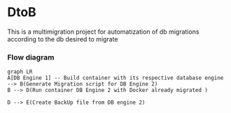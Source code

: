 # DtoB
This is a multimigration project for automatization of db migrations according to the db desired to migrate

### Flow diagram
```mermaid
graph LR
A[DB Engine 1] -- Build container with its respective database engine --> B(Generate Migration script for DB Engine 2)
B --> D(Run container DB Engine 2 with Docker already migrated )

D --> E(Create BackUp file from DB engine 2)

```

<!-- ```mermaid
sequenceDiagram

``` -->
